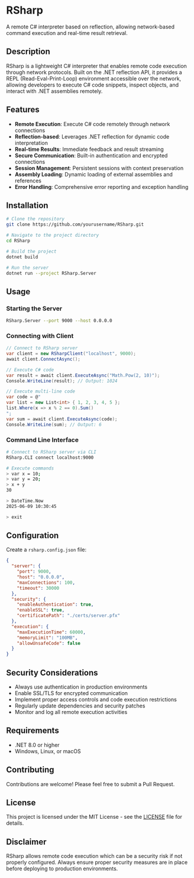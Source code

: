# RSharp

A remote C# interpreter based on reflection, allowing network-based command execution and real-time result retrieval.

## Description

RSharp is a lightweight C# interpreter that enables remote code execution through network protocols. Built on the .NET reflection API, it provides a REPL (Read-Eval-Print-Loop) environment accessible over the network, allowing developers to execute C# code snippets, inspect objects, and interact with .NET assemblies remotely.

## Features

- **Remote Execution**: Execute C# code remotely through network connections
- **Reflection-based**: Leverages .NET reflection for dynamic code interpretation
- **Real-time Results**: Immediate feedback and result streaming
- **Secure Communication**: Built-in authentication and encrypted connections
- **Session Management**: Persistent sessions with context preservation
- **Assembly Loading**: Dynamic loading of external assemblies and references
- **Error Handling**: Comprehensive error reporting and exception handling

## Installation

```bash
# Clone the repository
git clone https://github.com/yourusername/RSharp.git

# Navigate to the project directory
cd RSharp

# Build the project
dotnet build

# Run the server
dotnet run --project RSharp.Server
```

## Usage

### Starting the Server

```bash
RSharp.Server --port 9000 --host 0.0.0.0
```

### Connecting with Client

```csharp
// Connect to RSharp server
var client = new RSharpClient("localhost", 9000);
await client.ConnectAsync();

// Execute C# code
var result = await client.ExecuteAsync("Math.Pow(2, 10)");
Console.WriteLine(result); // Output: 1024

// Execute multi-line code
var code = @"
var list = new List<int> { 1, 2, 3, 4, 5 };
list.Where(x => x % 2 == 0).Sum()
";
var sum = await client.ExecuteAsync(code);
Console.WriteLine(sum); // Output: 6
```

### Command Line Interface

```bash
# Connect to RSharp server via CLI
RSharp.CLI connect localhost:9000

# Execute commands
> var x = 10;
> var y = 20;
> x + y
30

> DateTime.Now
2025-06-09 10:30:45

> exit
```

## Configuration

Create a `rsharp.config.json` file:

```json
{
  "server": {
    "port": 9000,
    "host": "0.0.0.0",
    "maxConnections": 100,
    "timeout": 30000
  },
  "security": {
    "enableAuthentication": true,
    "enableSSL": true,
    "certificatePath": "./certs/server.pfx"
  },
  "execution": {
    "maxExecutionTime": 60000,
    "memoryLimit": "100MB",
    "allowUnsafeCode": false
  }
}
```

## Security Considerations

- Always use authentication in production environments
- Enable SSL/TLS for encrypted communication
- Implement proper access controls and code execution restrictions
- Regularly update dependencies and security patches
- Monitor and log all remote execution activities

## Requirements

- .NET 8.0 or higher
- Windows, Linux, or macOS

## Contributing

Contributions are welcome! Please feel free to submit a Pull Request.

## License

This project is licensed under the MIT License - see the [LICENSE](LICENSE) file for details.

## Disclaimer

RSharp allows remote code execution which can be a security risk if not properly configured. Always ensure proper security measures are in place before deploying to production environments.
